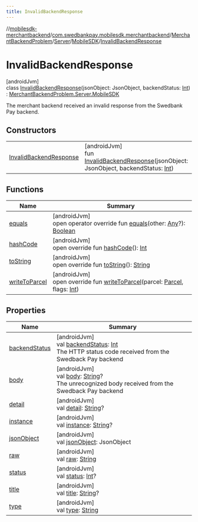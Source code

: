 ```yaml
---
title: InvalidBackendResponse
---
```

//[mobilesdk-merchantbackend](../../../../../../index.html)/[com.swedbankpay.mobilesdk.merchantbackend](../../../../index.html)/[MerchantBackendProblem](../../../index.html)/[Server](../../index.html)/[MobileSDK](../index.html)/[InvalidBackendResponse](index.html)



# InvalidBackendResponse



[androidJvm]\
class [InvalidBackendResponse](index.html)(jsonObject: JsonObject, backendStatus: [Int](https://kotlinlang.org/api/latest/jvm/stdlib/kotlin/-int/index.html)) : [MerchantBackendProblem.Server.MobileSDK](../index.html)

The merchant backend received an invalid response from the Swedbank Pay backend.



## Constructors


| | |
|---|---|
| [InvalidBackendResponse](-invalid-backend-response.html) | [androidJvm]<br>fun [InvalidBackendResponse](-invalid-backend-response.html)(jsonObject: JsonObject, backendStatus: [Int](https://kotlinlang.org/api/latest/jvm/stdlib/kotlin/-int/index.html)) |


## Functions


| Name | Summary |
|---|---|
| [equals](../../-unknown/index.html#317480221%2FFunctions%2F1689614965) | [androidJvm]<br>open operator override fun [equals](../../-unknown/index.html#317480221%2FFunctions%2F1689614965)(other: [Any](https://kotlinlang.org/api/latest/jvm/stdlib/kotlin/-any/index.html)?): [Boolean](https://kotlinlang.org/api/latest/jvm/stdlib/kotlin/-boolean/index.html) |
| [hashCode](../../-unknown/index.html#-2097273047%2FFunctions%2F1689614965) | [androidJvm]<br>open override fun [hashCode](../../-unknown/index.html#-2097273047%2FFunctions%2F1689614965)(): [Int](https://kotlinlang.org/api/latest/jvm/stdlib/kotlin/-int/index.html) |
| [toString](../../-unknown/index.html#2019528184%2FFunctions%2F1689614965) | [androidJvm]<br>open override fun [toString](../../-unknown/index.html#2019528184%2FFunctions%2F1689614965)(): [String](https://kotlinlang.org/api/latest/jvm/stdlib/kotlin/-string/index.html) |
| [writeToParcel](../../../write-to-parcel.html) | [androidJvm]<br>open override fun [writeToParcel](../../../write-to-parcel.html)(parcel: [Parcel](https://developer.android.com/reference/kotlin/android/os/Parcel.html), flags: [Int](https://kotlinlang.org/api/latest/jvm/stdlib/kotlin/-int/index.html)) |


## Properties


| Name | Summary |
|---|---|
| [backendStatus](backend-status.html) | [androidJvm]<br>val [backendStatus](backend-status.html): [Int](https://kotlinlang.org/api/latest/jvm/stdlib/kotlin/-int/index.html)<br>The HTTP status code received from the Swedback Pay backend |
| [body](body.html) | [androidJvm]<br>val [body](body.html): [String](https://kotlinlang.org/api/latest/jvm/stdlib/kotlin/-string/index.html)?<br>The unrecognized body received from the Swedback Pay backend |
| [detail](../../-unknown/index.html#1929994611%2FProperties%2F1689614965) | [androidJvm]<br>val [detail](../../-unknown/index.html#1929994611%2FProperties%2F1689614965): [String](https://kotlinlang.org/api/latest/jvm/stdlib/kotlin/-string/index.html)? |
| [instance](../../-unknown/index.html#-1600398353%2FProperties%2F1689614965) | [androidJvm]<br>val [instance](../../-unknown/index.html#-1600398353%2FProperties%2F1689614965): [String](https://kotlinlang.org/api/latest/jvm/stdlib/kotlin/-string/index.html)? |
| [jsonObject](../../-unknown/index.html#301072573%2FProperties%2F1689614965) | [androidJvm]<br>val [jsonObject](../../-unknown/index.html#301072573%2FProperties%2F1689614965): JsonObject |
| [raw](../../-unknown/index.html#1423991054%2FProperties%2F1689614965) | [androidJvm]<br>val [raw](../../-unknown/index.html#1423991054%2FProperties%2F1689614965): [String](https://kotlinlang.org/api/latest/jvm/stdlib/kotlin/-string/index.html) |
| [status](../../-unknown/index.html#1109315826%2FProperties%2F1689614965) | [androidJvm]<br>val [status](../../-unknown/index.html#1109315826%2FProperties%2F1689614965): [Int](https://kotlinlang.org/api/latest/jvm/stdlib/kotlin/-int/index.html)? |
| [title](../../-unknown/index.html#402428574%2FProperties%2F1689614965) | [androidJvm]<br>val [title](../../-unknown/index.html#402428574%2FProperties%2F1689614965): [String](https://kotlinlang.org/api/latest/jvm/stdlib/kotlin/-string/index.html)? |
| [type](../../-unknown/index.html#-542810006%2FProperties%2F1689614965) | [androidJvm]<br>val [type](../../-unknown/index.html#-542810006%2FProperties%2F1689614965): [String](https://kotlinlang.org/api/latest/jvm/stdlib/kotlin/-string/index.html) |

